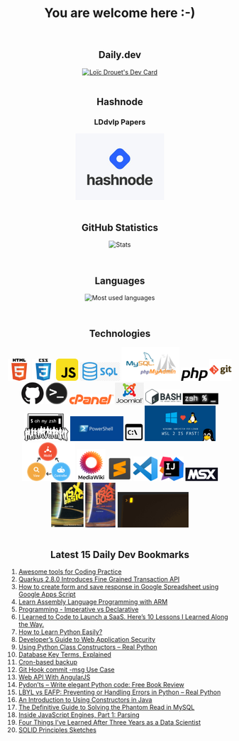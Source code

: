 <h1 align="center"> You are welcome here :-)</h1>

<br />

<div align="center">
    <h2>Daily.dev</h2>    
    <a href="https://app.daily.dev/LDdvlp">
        <img
            src="https://api.daily.dev/devcards/6a2db644d7b342d5924aa8a261fc3c97.png?r=d2h" width="400"
            alt="Loïc Drouet's Dev Card" 
        />
    </a>
</div>

<br />

<div align="center">
    <h2>Hashnode</h2>
    <h3>LDdvlp Papers</h3>
    <a href="https://lddvlp.hashnode.dev/">
        <img 
            src="/images/00-hashnode-logo.jfif" 
            width="200" alt="LDdvlp Papers" 
        />
    </a>
</div>

<br />

<div align="center">
    <h2>GitHub Statistics</h2>
    
![Stats](https://github-readme-stats.vercel.app/api?username=lddvlp&show_icons=true&theme=radical&count_private=true)

</div>

<br />

<div align="center">
    <h2>Languages</h2>

![Most used languages](https://github-readme-stats.vercel.app/api/top-langs/?username=lddvlp)

</div>

<br />

<div align="center">
    <h2>Technologies</h2>

<!-- Image #01    -->
<img alt="HTML5" width="50px" src="https://raw.githubusercontent.com/github/explore/80688e429a7d4ef2fca1e82350fe8e3517d3494d/topics/html/html.png" />

<!-- Image #02    -->
<img alt="CSS3" width="50px" src="https://raw.githubusercontent.com/github/explore/80688e429a7d4ef2fca1e82350fe8e3517d3494d/topics/css/css.png" />

<!-- Image #03    -->
<img alt="JavaScript" width="50px"   src="/images/03-javascript-logo.png" />

<!-- Image #04    -->
<img alt="SQL" width="90px" src="/images/04-sql-logo.jpg" />

<!-- Image #05    -->
<img alt="phpMyAdmin-MySQL" width="130px" src="/images/05-phpmyadmin-mysql-logo.png" />

<!-- Image #06    -->
<img alt="PHP" width="60px" src="/images/06-php-logo-alt.png" />

<!-- Image #07    -->
<img alt="Git" width="50px" src="https://raw.githubusercontent.com/github/explore/80688e429a7d4ef2fca1e82350fe8e3517d3494d/topics/git/git.png" />

<!-- Image #08    -->
<img alt="GitHub" width="50px" src="https://raw.githubusercontent.com/github/explore/78df643247d429f6cc873026c0622819ad797942/topics/github/github.png" />

<!-- Image #09    -->
<img alt="Shell" width="50px" src="https://raw.githubusercontent.com/github/explore/80688e429a7d4ef2fca1e82350fe8e3517d3494d/topics/terminal/terminal.png" />

<!-- Image #10    -->
<img alt="cPanel" width="100px" src="/images/10-cpanel-logo.png" />

<!-- Image #11    -->
<img alt="Joomla!" width="65px" src="/images/11-joomla-logo.png" />

<!-- Image #12    -->
<img alt="Bash" width="80px" src="/images/12-bash-logo.png" />

<!-- Image #13    -->
<img alt="Zsh" width="80px" src="/images/13-zsh-logo.gif" />

<!-- Image #14    -->
<img alt="Oh My Zsh" width="100px" src="/images/14-oh_my_zsh-logo.png" />

<!-- Image #15    -->
<img alt="PowerShell" width="120px" src="/images/15-powershell-logo.jpg" />

<!-- Image #16    -->
<img alt="cmd" width="40px" src="/images/16-cmd-logo.png" />

<!-- Image #17    -->
<img alt="WSL2" width="160px" src="/images/17-wsl2-logo.jpg" />

<!-- Image #18    -->
<img alt="MVC" width="120px" src="/images/18-mvc-logo.jpg" />

<!-- Image #19    -->
<img alt="MediaWiki" width="65px" src="/images/19-mediawiki-logo.png" />

<!-- Image #90    -->
<img alt="Sublime Text" width="55px" src="/images/90-sublime_text-logo.png" />

<!-- Image #91    -->
<img alt="VS Code" width="55px" src="/images/91-vs_code-logo.png" />

<!-- Image #92    -->
<img alt="IntelliJ IDEA" width="55px" src="/images/92-intellij_idea.png" />

<!-- Image #95   -->
<img alt="MSX" width="73px" src="/images/95-msx-logo.png" />

<!-- Image #96    -->
<img alt="MSX-BASIC" width="73px" src="/images/96-msx_ basic-logo.jfif" />

<!-- Image #97    -->
<img alt="MSX-DOS" width="69px" src="/images/97-msx_dos-logo.jpg" />

<!-- Image #99    -->
<img alt="Amber Terminal" width="160px" src="/images/98-amber_terminal.gif" />

</div>

<br />

<div align="center">
    <h2>Latest 15 Daily Dev Bookmarks</h2>
</div>

<!-- daily.dev BOOKMARKS:START -->
1. [Awesome tools for Coding Practice](https://app.daily.dev/posts/c8su2yCib?utm_source=rss&utm_medium=bookmarks&utm_campaign=Yaq6rDv_C)
2. [Quarkus 2.8.0 Introduces Fine Grained Transaction API](https://app.daily.dev/posts/rkrVSajmQ?utm_source=rss&utm_medium=bookmarks&utm_campaign=Yaq6rDv_C)
3. [How to create form and save response in Google Spreadsheet using Google Apps Script](https://app.daily.dev/posts/tTHDplVwl?utm_source=rss&utm_medium=bookmarks&utm_campaign=Yaq6rDv_C)
4. [Learn Assembly Language Programming with ARM](https://app.daily.dev/posts/HkT6D2B0c?utm_source=rss&utm_medium=bookmarks&utm_campaign=Yaq6rDv_C)
5. [Programming - Imperative vs Declarative](https://app.daily.dev/posts/70qpURgG3?utm_source=rss&utm_medium=bookmarks&utm_campaign=Yaq6rDv_C)
6. [I Learned to Code to Launch a SaaS. Here’s 10 Lessons I Learned Along the Way.](https://app.daily.dev/posts/MkK9nm2Yn?utm_source=rss&utm_medium=bookmarks&utm_campaign=Yaq6rDv_C)
7. [How to Learn Python Easily?](https://app.daily.dev/posts/7vawPDlSM?utm_source=rss&utm_medium=bookmarks&utm_campaign=Yaq6rDv_C)
8. [Developer’s Guide to Web Application Security](https://app.daily.dev/posts/qwhZHHNHq?utm_source=rss&utm_medium=bookmarks&utm_campaign=Yaq6rDv_C)
9. [Using Python Class Constructors – Real Python](https://app.daily.dev/posts/k5MC4yWPQ?utm_source=rss&utm_medium=bookmarks&utm_campaign=Yaq6rDv_C)
10. [Database Key Terms, Explained](https://app.daily.dev/posts/HXzDLCrKj?utm_source=rss&utm_medium=bookmarks&utm_campaign=Yaq6rDv_C)
11. [Cron-based backup](https://app.daily.dev/posts/GR5yQ8qYI?utm_source=rss&utm_medium=bookmarks&utm_campaign=Yaq6rDv_C)
12. [Git Hook commit -msg Use Case](https://app.daily.dev/posts/TMvOWqgIJ?utm_source=rss&utm_medium=bookmarks&utm_campaign=Yaq6rDv_C)
13. [Web API With AngularJS](https://app.daily.dev/posts/Y_ID3TYrV?utm_source=rss&utm_medium=bookmarks&utm_campaign=Yaq6rDv_C)
14. [Pydon’ts – Write elegant Python code: Free Book Review](https://app.daily.dev/posts/2mBgMBkGq?utm_source=rss&utm_medium=bookmarks&utm_campaign=Yaq6rDv_C)
15. [LBYL vs EAFP: Preventing or Handling Errors in Python – Real Python](https://app.daily.dev/posts/XHirf1m1u?utm_source=rss&utm_medium=bookmarks&utm_campaign=Yaq6rDv_C)
16. [An Introduction to Using Constructors in Java](https://app.daily.dev/posts/ghh9uSw_y?utm_source=rss&utm_medium=bookmarks&utm_campaign=Yaq6rDv_C)
17. [The Definitive Guide to Solving the Phantom Read in MySQL](https://app.daily.dev/posts/Ai8AEMupC?utm_source=rss&utm_medium=bookmarks&utm_campaign=Yaq6rDv_C)
18. [Inside JavaScript Engines, Part 1: Parsing](https://app.daily.dev/posts/TqG0MI2j0?utm_source=rss&utm_medium=bookmarks&utm_campaign=Yaq6rDv_C)
19. [Four Things I’ve Learned After Three Years as a Data Scientist](https://app.daily.dev/posts/OV8p6jgTp?utm_source=rss&utm_medium=bookmarks&utm_campaign=Yaq6rDv_C)
20. [SOLID Principles Sketches](https://app.daily.dev/posts/2kiqOt4fJ?utm_source=rss&utm_medium=bookmarks&utm_campaign=Yaq6rDv_C)

<!-- daily.dev BOOKMARKS:END -->
